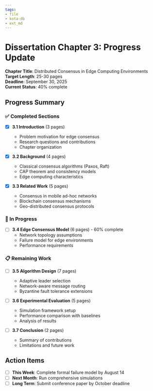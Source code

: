 ```yaml
---
tags:
- file
- kota-db
- ext_md
---
```

# Dissertation Chapter 3: Progress Update

**Chapter Title**: Distributed Consensus in Edge Computing Environments  
**Target Length**: 25-30 pages  
**Deadline**: September 30, 2025  
**Current Status**: 40% complete  

## Progress Summary

### ✅ Completed Sections
- [x] **3.1 Introduction** (3 pages)
  - Problem motivation for edge consensus
  - Research questions and contributions
  - Chapter organization

- [x] **3.2 Background** (4 pages)
  - Classical consensus algorithms (Paxos, Raft)
  - CAP theorem and consistency models
  - Edge computing characteristics

- [x] **3.3 Related Work** (5 pages)
  - Consensus in mobile ad-hoc networks
  - Blockchain consensus mechanisms
  - Geo-distributed consensus protocols

### 🚧 In Progress
- [ ] **3.4 Edge Consensus Model** (6 pages) - 60% complete
  - Network topology assumptions
  - Failure model for edge environments
  - Performance requirements

### 📋 Remaining Work
- [ ] **3.5 Algorithm Design** (7 pages)
  - Adaptive leader selection
  - Network-aware message routing
  - Byzantine fault tolerance extensions

- [ ] **3.6 Experimental Evaluation** (5 pages)
  - Simulation framework setup
  - Performance comparison with baselines
  - Analysis of results

- [ ] **3.7 Conclusion** (2 pages)
  - Summary of contributions
  - Limitations and future work

## Action Items
- [ ] **This Week**: Complete formal failure model by August 14
- [ ] **Next Month**: Run comprehensive simulations
- [ ] **Long Term**: Submit conference paper by October deadline
